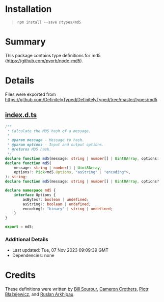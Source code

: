 # Installation
> `npm install --save @types/md5`

# Summary
This package contains type definitions for md5 (https://github.com/pvorb/node-md5).

# Details
Files were exported from https://github.com/DefinitelyTyped/DefinitelyTyped/tree/master/types/md5.
## [index.d.ts](https://github.com/DefinitelyTyped/DefinitelyTyped/tree/master/types/md5/index.d.ts)
````ts
/**
 * Calculate the MD5 hash of a message.
 *
 * @param message - Message to hash.
 * @param options - Input and output options.
 * @returns MD5 hash.
 */
declare function md5(message: string | number[] | Uint8Array, options: md5.Options & { asBytes: true }): number[];
declare function md5(
    message: string | number[] | Uint8Array,
    options?: Pick<md5.Options, "asString" | "encoding">,
): string;
declare function md5(message: string | number[] | Uint8Array, options?: md5.Options): string | number[];

declare namespace md5 {
    interface Options {
        asBytes?: boolean | undefined;
        asString?: boolean | undefined;
        encoding?: "binary" | string | undefined;
    }
}

export = md5;

````

### Additional Details
 * Last updated: Tue, 07 Nov 2023 09:09:39 GMT
 * Dependencies: none

# Credits
These definitions were written by [Bill Sourour](https://github.com/arcdev1), [Cameron Crothers](https://github.com/jprogrammer), [Piotr Błażejewicz](https://github.com/peterblazejewicz), and [Ruslan Arkhipau](https://github.com/DethAriel).
